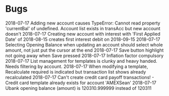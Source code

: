 Bugs
====

2018-07-17  Adding new account causes TypeError: Cannot read property 'currentBal' of undefined. 
            Account list exists in transAcc but new account doesn't
2018-07-17  Creating new account with interest with 'First Applied Date' of 2018-08-15 creates first interest debit on 2018-09-15
2018-07-17  Selecting Opening Balance when updating an account should select whole amount, not just put the cursor at the end
2018-07-17  Save button highlight not going away when Save pressed
2018-07-17  Inflation factor compulsory
2018-07-17  List management for templates is clunky and heavy handed. Needs filtering by account.
2018-07-17  When modifying a template, Recalculate required is indicated but transaction list shows already recalculated
2018-07-17  Can't create credit card payoff transactions! - Credit card template already exists for account 'AMEXSean'
2018-07-17  Ubank opening balance (amount) is 120310.999999 instead of 120311